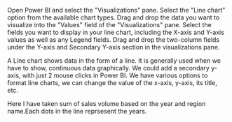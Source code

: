 Open Power BI and select the "Visualizations" pane.
Select the "Line chart" option from the available chart types.
Drag and drop the data you want to visualize into the "Values" field of the "Visualizations" pane.
Select the fields you want to display in your line chart, including the X-axis and Y-axis values as well as any Legend fields.
Drag and drop the two-column fields under the Y-axis and Secondary Y-axis section in the visualizations pane.

A Line chart shows data in the form of a line. It is generally used when we have to show, continuous data graphically. 
We could add a secondary y-axis, with just 2 mouse clicks in Power BI. 
We have various options to format line charts, we can change the value of the x-axis, y-axis, its title, etc.

Here I have taken sum of sales volume based  on the year and region name.Each dots in the line reprsesent the years. 
